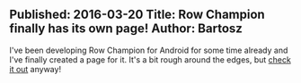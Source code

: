 Published: 2016-03-20
Title: Row Champion finally has its own page!
Author: Bartosz
---

I've been developing Row Champion for Android for some time already and I've finally created
a page for it. It's a bit rough around the edges, but [check it out](/games/rowchampion) anyway!
